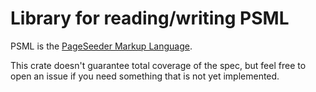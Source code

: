 # Library for reading/writing PSML

PSML is the [PageSeeder Markup Language](https://dev.pageseeder.com/psml/element_reference.html).

This crate doesn't guarantee total coverage of the spec, but feel free to open an issue if you need something that is not yet implemented.
